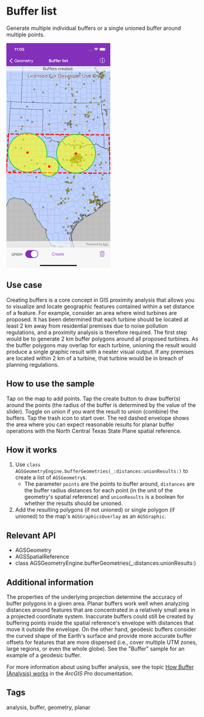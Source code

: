 # Buffer list

Generate multiple individual buffers or a single unioned buffer around multiple points.

![Image of Buffer list](buffer-list.png)

## Use case

Creating buffers is a core concept in GIS proximity analysis that allows you to visualize and locate geographic features contained within a set distance of a feature. For example, consider an area where wind turbines are proposed. It has been determined that each turbine should be located at least 2 km away from residential premises due to noise pollution regulations, and a proximity analysis is therefore required. The first step would be to generate 2 km buffer polygons around all proposed turbines. As the buffer polygons may overlap for each turbine, unioning the result would produce a single graphic result with a neater visual output. If any premises are located within 2 km of a turbine, that turbine would be in breach of planning regulations.

## How to use the sample

Tap on the map to add points. Tap the create button to draw buffer(s) around the points (the radius of the buffer is determined by the value of the slider). Toggle on union if you want the result to union (combine) the buffers. Tap the trash icon to start over. The red dashed envelope shows the area where you can expect reasonable results for planar buffer operations with the North Central Texas State Plane spatial reference.

## How it works

1. Use `class AGSGeometryEngine.bufferGeometries(_:distances:unionResults:)` to create a list of `AGSGeometry`s.
    * The parameter `points` are the points to buffer around, `distances` are the buffer radius distances for each point (in the unit of the geometry's spatial reference) and `unionResults` is a boolean for whether the results should be unioned.
2. Add the resulting polygons (if not unioned) or single polygon (if unioned) to the map's `AGSGraphicsOverlay` as an `AGSGraphic`.

## Relevant API

* AGSGeometry
* AGSSpatialReference
* class AGSGeometryEngine.bufferGeometries(_:distances:unionResults:)

## Additional information

The properties of the underlying projection determine the accuracy of buffer polygons in a given area. Planar buffers work well when analyzing distances around features that are concentrated in a relatively small area in a projected coordinate system. Inaccurate buffers could still be created by buffering points inside the spatial reference's envelope with distances that move it outside the envelope. On the other hand, geodesic buffers consider the curved shape of the Earth's surface and provide more accurate buffer offsets for features that are more dispersed (i.e., cover multiple UTM zones, large regions, or even the whole globe). See the "Buffer" sample for an example of a geodesic buffer.

For more information about using buffer analysis, see the topic [How Buffer (Analysis) works](https://pro.arcgis.com/en/pro-app/tool-reference/analysis/how-buffer-analysis-works.htm) in the *ArcGIS Pro* documentation.

## Tags

analysis, buffer, geometry, planar
